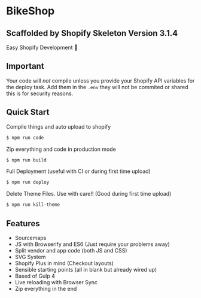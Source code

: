 # BikeShop

## Scaffolded by Shopify Skeleton Version 3.1.4

Easy Shopify Development 💅

## Important

Your code will *not* compile unless you provide your Shopify API variables for the deploy task.
Add them in the `.env` they will not be commited or shared this is for security reasons.


## Quick Start

Compile things and auto upload to shopify

```bash
$ npm run code
```

Zip everything and code in production mode

```bash
$ npm run build
```

Full Deployment (useful with CI or during first time upload)

```bash
$ npm run deploy
```

Delete Theme Files. Use with care!! (Good during first time upload)

```bash
$ npm run kill-theme
```

## Features

- Sourcemaps
- JS with Browserify and ES6 (Just require your problems away)
- Split vendor and app code (both JS and CSS)
- SVG System
- Shopify Plus in mind (Checkout layouts)
- Sensible starting points (all in blank but already wired up)
- Based of Gulp 4
- Live reloading with Browser Sync
- Zip everything in the end

